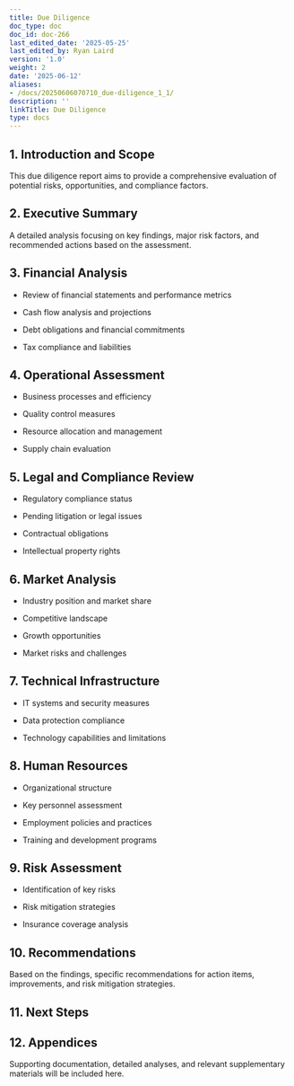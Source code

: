 ```yaml
---
title: Due Diligence
doc_type: doc
doc_id: doc-266
last_edited_date: '2025-05-25'
last_edited_by: Ryan Laird
version: '1.0'
weight: 2
date: '2025-06-12'
aliases:
- /docs/20250606070710_due-diligence_1_1/
description: ''
linkTitle: Due Diligence
type: docs
---
```


## 1. Introduction and Scope

This due diligence report aims to provide a comprehensive evaluation of potential risks, opportunities, and compliance factors.

## 2. Executive Summary

A detailed analysis focusing on key findings, major risk factors, and recommended actions based on the assessment.

## 3. Financial Analysis

- Review of financial statements and performance metrics

- Cash flow analysis and projections

- Debt obligations and financial commitments

- Tax compliance and liabilities

## 4. Operational Assessment

- Business processes and efficiency

- Quality control measures

- Resource allocation and management

- Supply chain evaluation

## 5. Legal and Compliance Review

- Regulatory compliance status

- Pending litigation or legal issues

- Contractual obligations

- Intellectual property rights

## 6. Market Analysis

- Industry position and market share

- Competitive landscape

- Growth opportunities

- Market risks and challenges

## 7. Technical Infrastructure

- IT systems and security measures

- Data protection compliance

- Technology capabilities and limitations

## 8. Human Resources

- Organizational structure

- Key personnel assessment

- Employment policies and practices

- Training and development programs

## 9. Risk Assessment

- Identification of key risks

- Risk mitigation strategies

- Insurance coverage analysis

## 10. Recommendations

Based on the findings, specific recommendations for action items, improvements, and risk mitigation strategies.

## 11. Next Steps

<!-- Unsupported block type: to_do -->

<!-- Unsupported block type: to_do -->

<!-- Unsupported block type: to_do -->

<!-- Unsupported block type: to_do -->

## 12. Appendices

Supporting documentation, detailed analyses, and relevant supplementary materials will be included here.
